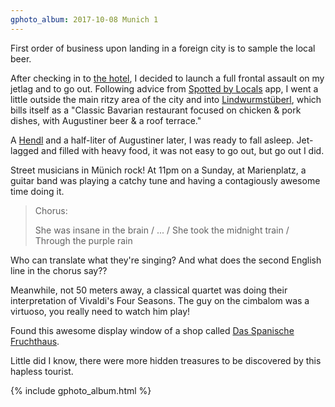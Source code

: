 ```yaml
---
gphoto_album: 2017-10-08 Munich 1
---
```

First order of business upon landing in a foreign city is to sample the local beer.

After checking in to [the hotel](https://www.hotel-monaco.de/), I decided to launch a full frontal assault
on my jetlag and to go out. Following advice from [Spotted by Locals](http://www.spottedbylocals.com/) app,
I went a little outside the main ritzy area of the city and into
[Lindwurmstüberl](http://lindwurmstueberl-muenchen.de), which bills itself as a "Classic Bavarian restaurant
focused on chicken & pork dishes, with Augustiner beer & a roof terrace."

A [Hendl](http://www.munichbeergardens.com/Hendl) and a half-liter of Augustiner later, I was ready to fall asleep.
Jet-lagged and filled with heavy food, it was not easy to go out, but go out I did.

Street musicians in Münich rock! At 11pm on a Sunday, at Marienplatz, a guitar band was playing a catchy
tune and having a contagiously awesome time doing it. 

> Chorus:
>
> She was insane in the brain /
> ... /
> She took the midnight train /
> Through the purple rain

Who can translate what they're singing? And what does the second English line in the chorus say??

Meanwhile, not 50 meters away, a classical quartet was doing their interpretation of Vivaldi's Four Seasons.
The guy on the cimbalom was a virtuoso, you really need to watch him play!

Found this awesome display window of a shop called [Das Spanische Fruchthaus](http://www.spanisches-fruchthaus.de/).

Little did I know, there were more hidden treasures to be discovered by this hapless tourist.

{% include gphoto_album.html %}
